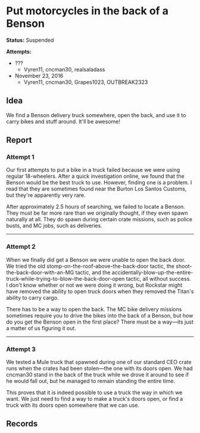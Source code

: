 # Put motorcycles in the back of a Benson

**Status:** <span class="status suspended">Suspended</span>

**Attempts:** 

* ???
    * <span>Vyren11</span>, <span>cncman30</span>, <span>realsaladass</span>
* November 23, 2016
    * <span>Vyren11</span>, <span>cncman30</span>, <span>Grapes1023</span>, <span>OUTBREAK2323</span>

## Idea
We find a Benson delivery truck somewhere, open the back, and use it to carry bikes and stuff around. It'll be awesome!

## Report

### Attempt 1
Our first attempts to put a bike in a truck failed because we were using regular 18-wheelers. After a quick investigation online, we found that the Benson would be the best truck to use. However, finding one is a problem. I read that they are sometimes found near the Burton Los Santos Customs, but they're apparently very rare.

After approximately 2.5 hours of searching, we failed to locate a Benson. They must be far more rare than we originally thought, if they even spawn naturally at all. They do spawn during certain crate missions, such as police busts, and MC jobs, such as deliveries.

---
### Attempt 2
When we finally did get a Benson we were unable to open the back door. We tried the old stomp-on-the-roof-above-the-back-door tactic, the shoot-the-back-door-with-an-MG tactic, and the accidentally-blow-up-the-entire-truck-while-trying-to-blow-the-back-door-open tactic, all without success. I don't know whether or not we were doing it wrong, but Rockstar might have removed the ability to open truck doors when they removed the Titan's ability to carry cargo. 

There has to be a way to open the back. The MC bike delivery missions sometimes require you to drive the bikes into the back of a Benson, but how do you get the Benson open in the first place? There must be a way—its just a matter of us figuring it out. 

---
### Attempt 3
We tested a Mule truck that spawned during one of our standard CEO crate runs when the crates had been stolen—the one with its doors open. We had <span>cncman30</span> stand in the back of the truck while we drove it around to see if he would fall out, but he managed to remain standing the entire time. 

This proves that it is indeed possible to use a truck the way in which we want. We just need to find a way to make a truck's doors open, or find a truck with its doors open somewhere that we can use. 

## Records

